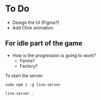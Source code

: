 # To Do

- Design the UI (Figma?)
- Add Click animation

## For idle part of the game
- How is the progression is going to work?
  - Farms?
  - Factory?


To start the server

`sudo npm i -g live-server`

`live-server .`

